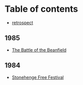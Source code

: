 # Table of contents

* [retrospect](README.md)

## 1985

* [The Battle of the Beanfield](1985/the-battle-of-the-beanfield.md)

## 1984

* [Stonehenge Free Festival](1984/stonehenge-free-festival.md)

